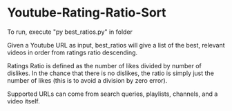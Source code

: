 # Youtube-Rating-Ratio-Sort

To run, execute "py best_ratios.py" in folder

Given a Youtube URL as input, best_ratios will give a list of the best, relevant videos in order from ratings ratio descending. 

Ratings Ratio is defined as the number of likes divided by number of dislikes. In the chance that there is no dislikes, the ratio is simply just the number of likes (this is to avoid a division by zero error).

Supported URLs can come from search queries, playlists, channels, and a video itself.
